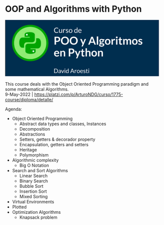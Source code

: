 # OOP and Algorithms with Python

![OOP and Algorithms with Python](/Assets/OOP_Algo_Python.png)

This course deals with the Object Oriented Programming paradigm and some mathematical Algorithms.  
9-May-2022 | https://platzi.com/p/ArturoNDG/curso/1775-course/diploma/detalle/

Agenda:

* Object Oriented Programming
  * Abstract data types and classes, Instances
  * Decomposition
  * Abstractions
  * Setters, getters & decorador property 
  * Encapsulation, getters and setters
  * Heritage
  * Polymorphism
* Algorithmic complexity
  * Big O Notation
* Search and Sort Algorithms 
  * Linear Search 
  * Binary Search
  * Bubble Sort
  * Insertion Sort
  * Mixed Sorting
* Virtual Environments
* Plotted
* Optimization Algorithms
  * Knapsack problem
